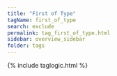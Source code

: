 ```yaml
---
title: "First of Type"
tagName: first_of_type
search: exclude
permalink: tag_first_of_type.html
sidebar: overview_sidebar
folder: tags
---
```

{% include taglogic.html %}



